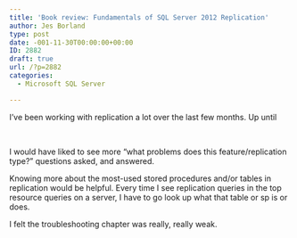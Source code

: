```yaml
---
title: 'Book review: Fundamentals of SQL Server 2012 Replication'
author: Jes Borland
type: post
date: -001-11-30T00:00:00+00:00
ID: 2882
draft: true
url: /?p=2882
categories:
  - Microsoft SQL Server

---
```

I&#8217;ve been working with replication a lot over the last few months. Up until

&nbsp;

I would have liked to see more &#8220;what problems does this feature/replication type?&#8221; questions asked, and answered.

Knowing more about the most-used stored procedures and/or tables in replication would be helpful. Every time I see replication queries in the top resource queries on a server, I have to go look up what that table or sp is or does.

I felt the troubleshooting chapter was really, really weak.